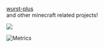 
[wurst-plus](https://github.com/AdminEvil12/wurst-plus-three-main)  
and other minecraft related projects!

![](https://github-readme-stats.vercel.app/api?username=AdminEvil12&show_icons=true&theme=dracula)


![Metrics](https://metrics.lecoq.io/AdminEvil12?template=classic&isocalendar=1&stars=1&introduction=1&languages=1&isocalendar.duration=half-year&languages.colors=github&languages.threshold=0%25&introduction.title=true&stars.limit=3&config.timezone=Portugal%2FCBeja)
